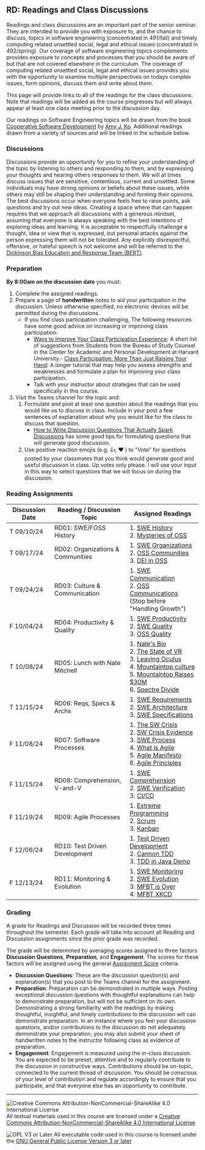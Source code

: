 ## RD: Readings and Class Discussions

Readings and class discussions are an important part of the senior seminar.  They are intended to provide you with exposure to, and the chance to discuss, topics in software engineering (concentrated in 491/fall) and timely computing related unsettled social, legal and ethical issues (concentrated in 492/spring). Our coverage of software engineering topics complements provides exposure to concepts and processes that you should be aware of but that are not covered elsewhere in the curriculum.  The coverage of computing related unsettled social, legal and ethical issues provides you with the opportunity to examine multiple perspectives on todays complex issues, form opinions, discuss them and write about them.

This page will provide links to all of the readings for the class discussions.  Note that readings will be added as the course progresses but will always appear at least one class meeting prior to the discussion day.

Our readings on Software Engineering topics will be drawn from the book [Cooperative Software Development](https://faculty.washington.edu/ajko/books/cooperative-software-development/) by [Amy J. Ko](https://faculty.washington.edu/ajko/). Additional readings drawn from a variety of sources and will be linked in the schedule below.

### Discussions

Discussions provide an opportunity for you to refine your understanding of the topic by listening to others and responding to them, and by expressing your thoughts and hearing others responses to them.  We will at times discuss issues that are sensitive, contentious, current and unsettled. Some individuals may have strong opinions or beliefs about these issues, while others may still be shaping their understanding and forming their opinions. The best discussions occur when everyone feels free to raise points, ask questions and try out new ideas. Creating a space where that can happen requires that we approach all discussions with a generous mindset, assuming that everyone is always speaking with the best intentions of exploring ideas and learning. It is acceptable to respectfully challenge a thought, idea or view that is expressed, but personal attacks against the person expressing them will not be tolerated. Any explicitly disrespectful, offensive, or hateful speech is not welcome and will be referred to the [Dickinson Bias Education and Response Team (BERT)](https://www.dickinson.edu/info/20050/diversity_and_inclusion/3406/bias_education_and_response_team).

### Preparation

**By 8:00am on the discussion date** you must:

1. Complete the assigned readings. 
2. Prepare a page of **handwritten** notes to aid your participation in the discussion. Unless otherwise specified, no electronic devices will be permitted during the discussions.
   - If you find class participation challenging, The following resources have some good advice on increasing or improving class participation:
     - [Ways to Improve Your Class Participation Experience](https://studylib.net/doc/18188459/ways-to-improve-your-class-participation-experience--sugg...): A short list of suggestions from Students from the Bureau of Study Counsel in the Center for Academic and Personal Development at Harvard University.- [Class Participation: More Than Just Raising Your Hand](https://www.millersville.edu/gened/files/pdfs-faculty-handbook/class-participation-tutorial.pdf): A longer tutorial that may help you assess strengths and weaknesses and formulate a plan for improving your class participation.
     - Talk with your instructor about strategies that can be used specifically in this course.
3. Visit the Teams channel for the topic and:
   1. Formulate and post at least one question about the readings that you would like us to discuss in class. Include in your post a few sentences of explanation about why you would like for the class to discuss that question.
      - [How to Write Discussion Questions That Actually Spark Discussions](https://www.eduflow.com/blog/how-to-write-discussion-questions-that-actually-spark-discussions) has some good tips for formulating  questions that will generate good discussion.
   2. Use positive reaction emojis (e.g. 👍, ❤️ ) to "Vote" for questions posted by your classmates that you think would generate good and useful discussion in class.  Up votes only please. I will use your input in this way to select questions that we will focus on during the discussion.

### Reading Assignments

Discussion Date | Reading / Discussion Topic          | Assigned Readings
----------------|-------------------------------------|--------------------
T 09/10/24      | RD01: SWE/FOSS History              | 1. [SWE History]<br>2. [Mysteries of OSS]
T 09/17/24      | RD02: Organizations & Communities   | 1. [SWE Organizations]<br>2. [OSS Communities]<br>3. [DEI in OSS]
T 09/24/24      | RD03: Culture & Communication       | 1. [SWE Communication]<br>2. [OSS Communications]<br>(Stop before "Handling Growth")
F 10/04/24      | RD04: Productivity & Quality        | 1. [SWE Productivity]<br>2. [SWE Quality]<br>3. [OSS Quality]
T 10/08/24      | RD05: Lunch with Nate Mitchell      | 1. [Nate's Bio]<br>2. [The State of VR]<br>3. [Leaving Oculus]<br>4. [Mountaintop culture]<br>5. [Mountaintop Raises $30M]<br>6. [Spectre Divide]
T 11/15/24      | RD06: Reqs, Specs & Archs           | 1. [SWE Requirements]<br>2. [SWE Architecture]<br>3. [SWE Specifications]
F 11/08/24      | RD07: Software Processes            | 1. [The SW Crisis]<br>2. [SW Crisis Evidence]<br>3. [SWE Process]<br>4. [What is Agile]<br>5. [Agile Manifesto]<br>6. [Agile Principles]
F 11/15/24      | RD08: Comprehension, V-and-V        | 1. [SWE Comprehension]<br>2. [SWE Verification]<br>3. [CI/CD]
F 11/19/24      | RD09: Agile Processes               | 1. [Extreme Programming]<br>2. [Scrum]<br>3. [Kanban]
F 12/06/24      | RD10: Test Driven Development       | 1. [Test Driven Development]<br>2. [Cannon TDD]<br>3. [TDD in Java Demo]
F 12/13/24      | RD11: Monitoring & Evolution        | 1. [SWE Monitoring]<br>2. [SWE Evolution]<br>3. [MFBT is Over]<br>4. [MFBT XKCD]

[SWE History]: https://faculty.washington.edu/ajko/books/cooperative-software-development/history
[Mysteries of OSS]: https://doi.ieeecomputersociety.org/10.1109/HICSS.2005.609

[SWE Organizations]: https://faculty.washington.edu/ajko/books/cooperative-software-development/organizations
[OSS Communities]: https://opensource.com/business/13/6/four-types-organizational-structures-within-open-source-communities
[DEI in OSS]: https://blog.container-solutions.com/wtf-is-wrong-with-open-source-communities

[SWE Communication]: https://faculty.washington.edu/ajko/books/cooperative-software-development/communication
[OSS Communications]: https://producingoss.com/en/producingoss.html#communications

[SWE Productivity]: https://faculty.washington.edu/ajko/books/cooperative-software-development/productivity
[SWE Quality]: https://faculty.washington.edu/ajko/books/cooperative-software-development/quality
[OSS Quality]: https://blogs.worldbank.org/en/opendata/quality-open-source-software-how-many-eyes-are-enough

[Nate's Bio]: materials/NateBio.md
[The State of VR]: https://techcrunch.com/2016/06/20/oculus-interview/
[Leaving Oculus]: https://www.theverge.com/2019/8/13/20804074/oculus-vr-nate-mitchell-leaving-co-founder-virtual-reality-pioneer-facebook
[Mountaintop Culture]: https://www.gamesindustry.biz/oculus-vets-size-up-challenge-facing-their-new-studio-mountaintop
[Mountaintop Raises $30M]: https://venturebeat.com/games/nate-mitchells-mountaintop-raises-30m-for-player-vs-player-games/
[Spectre Divide]: https://www.youtube.com/watch?v=-2fqInBNkfE

[SWE Requirements]: https://faculty.washington.edu/ajko/books/cooperative-software-development/requirements
[SWE Architecture]: https://faculty.washington.edu/ajko/books/cooperative-software-development/architecture
[SWE Specifications]: https://faculty.washington.edu/ajko/books/cooperative-software-development/specifications

[The SW Crisis]: https://www.youtube.com/watch?v=0b5vp4Z2PKE
[SW Crisis Evidence]: https://www.youtube.com/watch?v=Cd3TrUK8axU
[SWE Process]: https://faculty.washington.edu/ajko/books/cooperative-software-development/process
[What is Agile]: https://www.agilealliance.org/agile101/
[Agile Manifesto]: https://agilemanifesto.org/
[Agile Principles]: https://agilemanifesto.org/principles.html

[SWE Comprehension]: https://faculty.washington.edu/ajko/books/cooperative-software-development/comprehension
[SWE Verification]: https://faculty.washington.edu/ajko/books/cooperative-software-development/verification
[CI/CD]: https://www.digitalocean.com/community/tutorials/an-introduction-to-continuous-integration-delivery-and-deployment

[Extreme Programming]: https://ronjeffries.com/xprog/what-is-extreme-programming/
[Scrum]: https://www.codemag.com/article/0805051/Introduction-to-Scrum
[Kanban]: https://getnave.com/blog/what-is-the-kanban-method/

[Test Driven Development]: https://martinfowler.com/bliki/TestDrivenDevelopment.html
[Cannon TDD]: https://tidyfirst.substack.com/p/canon-tdd
[TDD in Java Demo]: https://www.youtube.com/watch?v=eMU_hninZAs

[SWE Monitoring]: https://faculty.washington.edu/ajko/books/cooperative-software-development/monitoring
[SWE Evolution]: https://faculty.washington.edu/ajko/books/cooperative-software-development/evolution
[MFBT is Over]: https://lms.dickinson.edu/mod/resource/view.php?id=1146854
[MFBT XKCD]: https://www.explainxkcd.com/wiki/index.php/1428:_Move_Fast_and_Break_Things

### Grading

A grade for Readings and Discussion will be recorded three times throughout the semester.  Each grade will take into account all Reading and Discussion assignments since the prior grade was recorded.

The grade will be determined by averaging scores assigned to three factors <b>Discussion Questions</b>, <b>Preparation</b>, and <b>Engagement</b>.  The scores for these factors will be assigned using the general [Assignment Score](../syllabus.md#assignment-scores) criteria.
- **Discussion Questions**: These are the discussion question(s) and explanation(s) that you post to the Teams channel for the assignment.
- **Preparation**: Preparation can be demonstrated in multiple ways. Posting exceptional discussion questions with thoughtful explanations can help to demonstrate preparation, but will not be sufficient on its own. Demonstrating a strong familiarity with the readings by making thoughtful, insightful, and timely contributions to the discussion will can demonstrate preparation. In an instance where you feel your discussion questions, and/or contributions to the discussion do not adequately demonstrate your preparation, you may also submit your sheet of handwritten notes to the instructor following class as evidence of preparation.
- **Engagement**: Engagement is measured using the in-class discussion.  You are expected to be preset, attentive and to regularly contribute to the discussion in constructive ways.  Contributions should be on-topic, connected to the current thread of discussion.  You should be conscious of your level of contribution and regulate accordingly to ensure that you participate, and that everyone else has an opportunity to contribute.

---

![Creative Commons Attribution-NonCommercial-ShareAlike 4.0 International License](https://i.creativecommons.org/l/by-nc-sa/4.0/88x31.png "Creative Commons Attribution-NonCommercial-ShareAlike 4.0 International License") All textual materials used in this course are licensed under a [Creative Commons Attribution-NonCommercial-ShareAlike 4.0 International License](http://creativecommons.org/licenses/by-nc-sa/4.0/)

![GPL V3 or Later](https://www.gnu.org/graphics/gplv3-or-later-sm.png "GPL V3 or later") All executable code used in this course is licensed under the [GNU General Public License Version 3 or later](https://www.gnu.org/licenses/gpl.txt)
